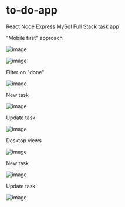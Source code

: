 # to-do-app
React Node Express MySql Full Stack task app

"Mobile first" approach

![image](https://user-images.githubusercontent.com/118814233/221165175-5f965a6a-54f0-4198-96c6-76556f8fbc86.png)

![image](https://user-images.githubusercontent.com/118814233/221165287-b5b40a8f-3309-42a8-a593-cd59606c8328.png)

Filter on "done"

![image](https://user-images.githubusercontent.com/118814233/221165453-7201335c-b06f-44af-8726-5392d2eb9c7e.png)

New task

![image](https://user-images.githubusercontent.com/118814233/222098804-70689d3a-51e6-470e-a111-a8ef0b1515d7.png)

Update task

![image](https://user-images.githubusercontent.com/118814233/222098509-5845e0de-1ab0-43b3-bb17-ac98c0f3f8aa.png)

Desktop views

![image](https://user-images.githubusercontent.com/118814233/222097831-3f6157c7-d4fa-4994-bb36-741019b73e46.png)

New task

![image](https://user-images.githubusercontent.com/118814233/222097964-1ae08db0-4dae-49ab-823b-2946bcf86b2c.png)

Update task

![image](https://user-images.githubusercontent.com/118814233/222098090-de57af13-c0a4-4321-b2bb-b1f9345ad79f.png)
